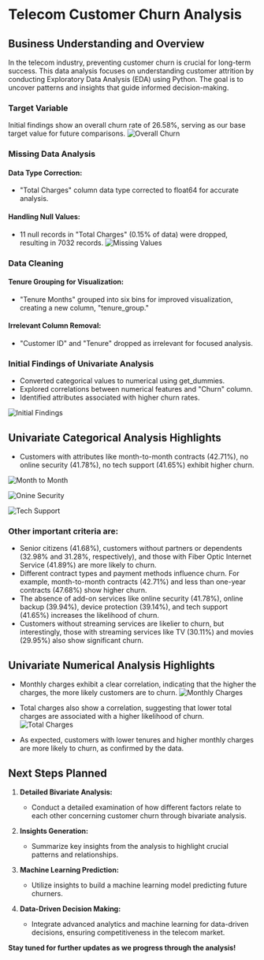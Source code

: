 # Telecom Customer Churn Analysis

## Business Understanding and Overview

In the telecom industry, preventing customer churn is crucial for long-term success. This data analysis focuses on understanding customer attrition by conducting Exploratory Data Analysis (EDA) using Python. The goal is to uncover patterns and insights that guide informed decision-making.

### Target Variable
Initial findings show an overall churn rate of 26.58%, serving as our base target value for future comparisons.
![Overall Churn](Data/Images/Churn_Overall.png)
### Missing Data Analysis

#### Data Type Correction:
- "Total Charges" column data type corrected to float64 for accurate analysis.

#### Handling Null Values:
- 11 null records in "Total Charges" (0.15% of data) were dropped, resulting in 7032 records.
![Missing Values](Data/Images/Percentage_Missing_Values.png)
### Data Cleaning

#### Tenure Grouping for Visualization:
- "Tenure Months" grouped into six bins for improved visualization, creating a new column, "tenure_group."

#### Irrelevant Column Removal:
- "Customer ID" and "Tenure" dropped as irrelevant for focused analysis.

### Initial Findings of Univariate Analysis

- Converted categorical values to numerical using get_dummies.
- Explored correlations between numerical features and "Churn" column.
- Identified attributes associated with higher churn rates.
  
![Initial Findings](Data/Images/CvsAllData_Corr.png)

## Univariate Categorical Analysis Highlights

- Customers with attributes like month-to-month contracts (42.71%), no online security (41.78%), no tech support (41.65%) exhibit higher churn.
  
![Month to Month](Data/Images/CvsContract.png)

![Onine Security](Data/Images/CvsOnlineSecurity.png)

![Tech Support](Data/Images/CvsTechSupport.png)

### Other important criteria are:

- Senior citizens (41.68%), customers without partners or dependents (32.98% and 31.28%, respectively), and those with Fiber Optic Internet Service (41.89%) are more likely to churn.
- Different contract types and payment methods influence churn. For example, month-to-month contracts (42.71%) and less than one-year contracts (47.68%) show higher churn.
- The absence of add-on services like online security (41.78%), online backup (39.94%), device protection (39.14%), and tech support (41.65%) increases the likelihood of churn.
- Customers without streaming services are likelier to churn, but interestingly, those with streaming services like TV (30.11%) and movies (29.95%) also show significant churn.
  
## Univariate Numerical Analysis Highlights

- Monthly charges exhibit a clear correlation, indicating that the higher the charges, the more likely customers are to churn.
  ![Monthly Charges](Data/Images/CvsMonthly_Charges.png)
- Total charges also show a correlation, suggesting that lower total charges are associated with a higher likelihood of churn.
  ![Total Charges](Data/Images/CvsTotal_Charges.png)
  
- As expected, customers with lower tenures and higher monthly charges are more likely to churn, as confirmed by the data.


## Next Steps Planned

1. **Detailed Bivariate Analysis:**
   - Conduct a detailed examination of how different factors relate to each other concerning customer churn through bivariate analysis.

2. **Insights Generation:**
   - Summarize key insights from the analysis to highlight crucial patterns and relationships.

3. **Machine Learning Prediction:**
   - Utilize insights to build a machine learning model predicting future churners.

4. **Data-Driven Decision Making:**
   - Integrate advanced analytics and machine learning for data-driven decisions, ensuring competitiveness in the telecom market.

**Stay tuned for further updates as we progress through the analysis!**

